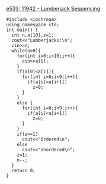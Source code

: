 [e533: 11942 - Lumberjack Sequencing](https://zerojudge.tw/ShowProblem?problemid=e533)

```
#include <iostream>
using namespace std;
int main() {
  int n,a[10],z=1;
  cout<<"Lumberjacks:\n";
  cin>>n;
  while(n>0){
    for(int i=0;i<10;i++){
      cin>>a[i];
    }
    if(a[0]<a[1]){
      for(int i=0;i<9;i++){
        if(a[i]>a[i+1])
          z=0;
      }
    }
    else {
      for(int i=0;i<9;i++){
        if(a[i]<a[i+1])
          z=0;
      }
    }
    if(z==1)
      cout<<"Ordered\n";
    else 
      cout<<"Unordered\n";
    z=1;
    n--;
  }
  return 0;
}
```

